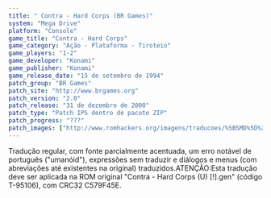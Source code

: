 ```yaml
---
title: " Contra - Hard Corps (BR Games)"
system: "Mega Drive"
platform: "Console"
game_title: "Contra - Hard Corps"
game_category: "Ação - Plataforma - Tiroteio"
game_players: "1-2"
game_developer: "Konami"
game_publisher: "Konami"
game_release_date: "15 de setembro de 1994"
patch_group: "BR Games"
patch_site: "http://www.brgames.org"
patch_version: "2.0"
patch_release: "31 de dezembro de 2000"
patch_type: "Patch IPS dentro de pacote ZIP"
patch_progress: "???"
patch_images: ["http://www.romhackers.org/imagens/traducoes/%5BSMD%5D%20Contra%20-%20Hard%20Corps%20-%20BR%20Games%20-%201.png","http://www.romhackers.org/imagens/traducoes/%5BSMD%5D%20Contra%20-%20Hard%20Corps%20-%20BR%20Games%20-%202.png","http://www.romhackers.org/imagens/traducoes/%5BSMD%5D%20Contra%20-%20Hard%20Corps%20-%20BR%20Games%20-%203.png"]
---
```

Tradução regular, com fonte parcialmente acentuada, um erro notável de português ("umanóid"), expressões sem traduzir e diálogos e menus (com abreviações até existentes na original) traduzidos.ATENÇÃO:Esta tradução deve ser aplicada na ROM original "Contra - Hard Corps (U) [!].gen" (código T-95106), com CRC32 C579F45E.